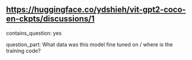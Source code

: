 ## https://huggingface.co/ydshieh/vit-gpt2-coco-en-ckpts/discussions/1

contains_question: yes

question_part: What data was this model fine tuned on / where is the training code?
